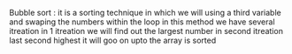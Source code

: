 Bubble sort : it is a sorting technique in which we will using a third variable and swaping the numbers within the loop 
in this method we have several itreation in 1 itreation we will find out the largest number
in second itreation last second highest it will goo on upto the array is sorted
